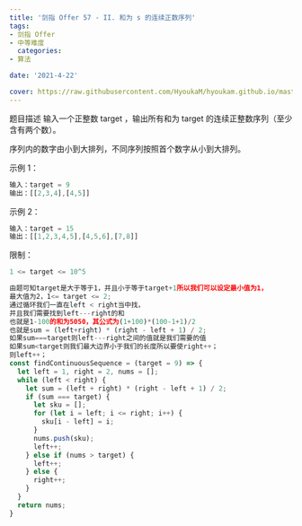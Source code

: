```yaml
---
title: '剑指 Offer 57 - II. 和为 s 的连续正数序列'
tags:
- 剑指 Offer
- 中等难度
  categories:
- 算法

date: '2021-4-22'

cover: https://raw.githubusercontent.com/HyoukaM/hyoukam.github.io/master/assets/image/%E5%89%91%E6%8C%87offer.jpeg
---
```


题目描述
输入一个正整数 target ，输出所有和为 target 的连续正整数序列（至少含有两个数）。

序列内的数字由小到大排列，不同序列按照首个数字从小到大排列。

示例 1：
```javascript
输入：target = 9
输出：[[2,3,4],[4,5]]
```

示例 2：
```javascript
输入：target = 15
输出：[[1,2,3,4,5],[4,5,6],[7,8]]
```

限制：
```javascript
1 <= target <= 10^5
```

```javascript
由题可知target是大于等于1，并且小于等于target+1所以我们可以设定最小值为1，
最大值为2，1<= target <= 2;
通过循环我们一直在left < right当中找，
并且我们需要找到left---right的和
也就是1-100的和为5050，其公式为(1+100)*(100-1+1)/2
也就是sum = (left+right) * (right - left + 1) / 2;
如果sum===target则left---right之间的值就是我们需要的值
如果sum<target则我们最大边界小于我们的长度所以要使right++；
则left++；
const findContinuousSequence = (target = 9) => {
  let left = 1, right = 2, nums = [];
  while (left < right) {
    let sum = (left + right) * (right - left + 1) / 2;
    if (sum === target) {
      let sku = [];
      for (let i = left; i <= right; i++) {
        sku[i - left] = i;
      }
      nums.push(sku);
      left++;
    } else if (nums > target) {
      left++;
    } else {
      right++;
    }
  }
  return nums;
}
```
